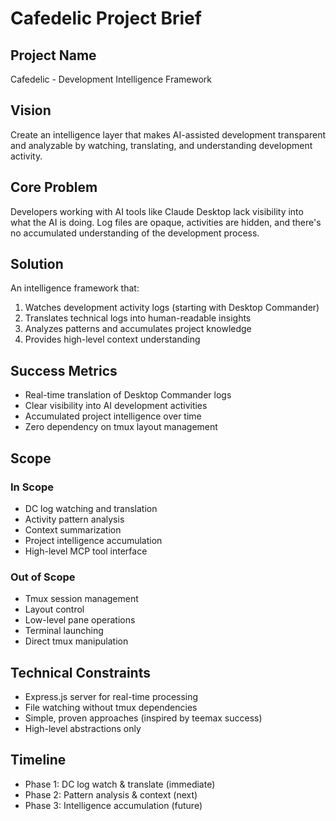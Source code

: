 # Cafedelic Project Brief

## Project Name
Cafedelic - Development Intelligence Framework

## Vision
Create an intelligence layer that makes AI-assisted development transparent and analyzable by watching, translating, and understanding development activity.

## Core Problem
Developers working with AI tools like Claude Desktop lack visibility into what the AI is doing. Log files are opaque, activities are hidden, and there's no accumulated understanding of the development process.

## Solution
An intelligence framework that:
1. Watches development activity logs (starting with Desktop Commander)
2. Translates technical logs into human-readable insights
3. Analyzes patterns and accumulates project knowledge
4. Provides high-level context understanding

## Success Metrics
- Real-time translation of Desktop Commander logs
- Clear visibility into AI development activities
- Accumulated project intelligence over time
- Zero dependency on tmux layout management

## Scope
### In Scope
- DC log watching and translation
- Activity pattern analysis
- Context summarization
- Project intelligence accumulation
- High-level MCP tool interface

### Out of Scope
- Tmux session management
- Layout control
- Low-level pane operations
- Terminal launching
- Direct tmux manipulation

## Technical Constraints
- Express.js server for real-time processing
- File watching without tmux dependencies
- Simple, proven approaches (inspired by teemax success)
- High-level abstractions only

## Timeline
- Phase 1: DC log watch & translate (immediate)
- Phase 2: Pattern analysis & context (next)
- Phase 3: Intelligence accumulation (future)

